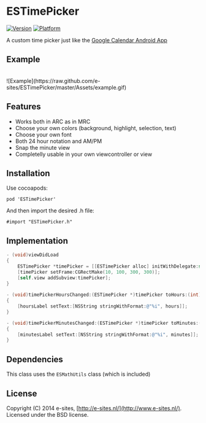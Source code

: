 ESTimePicker
============
[![Version](http://cocoapod-badges.herokuapp.com/v/ESTimePicker/badge.png)](http://cocoadocs.org/docsets/ESTimePicker)
[![Platform](http://cocoapod-badges.herokuapp.com/p/ESTimePicker/badge.png)](http://cocoadocs.org/docsets/ESTimePicker)

A custom time picker just like the [Google Calendar Android App](https://www.google.nl/search?q=google+calendar+time+picker&espv=210&es_sm=91&source=lnms&tbm=isch&sa=X&ei=hXPeUsHwLuLCyQOP_YHICg&ved=0CAkQ_AUoAQ&biw=1756&bih=1047)

## Example
<br>
![Example](https://raw.github.com/e-sites/ESTimePicker/master/Assets/example.gif)


## Features

- Works both in ARC as in MRC
- Choose your own colors (background, highlight, selection, text)
- Choose your own font
- Both 24 hour notation and AM/PM
- Snap the minute view
- Completelly usable in your own viewcontroller or view

## Installation
Use cocoapods:

	pod 'ESTimePicker'
	
And then import the desired .h file:
	
	#import "ESTimePicker.h"

## Implementation
```objective-c
- (void)viewDidLoad
{
   	ESTimePicker *timePicker = [[ESTimePicker alloc] initWithDelegate:self]; // Delegate is optional
   	[timePicker setFrame:CGRectMake(10, 100, 300, 300)];
   	[self.view addSubview:timePicker];
}
	
- (void)timePickerHoursChanged:(ESTimePicker *)timePicker toHours:(int)hours
{
   	[hoursLabel setText:[NSString stringWithFormat:@"%i", hours]];
}

- (void)timePickerMinutesChanged:(ESTimePicker *)timePicker toMinutes:(int)minutes
{
   	[minutesLabel setText:[NSString stringWithFormat:@"%i", minutes]];
}
```

## Dependencies
This class uses the `ESMathUtils` class (which is included)


## License
Copyright (C) 2014 e-sites, [http://e-sites.nl/](http://www.e-sites.nl/). Licensed under the BSD license.
